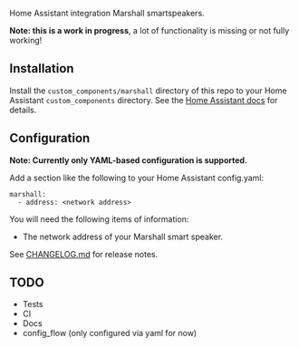 Home Assistant integration Marshall smartspeakers.


**Note: this is a work in progress**, a lot of functionality is
missing or not fully working!

## Installation
Install the `custom_components/marshall` directory of this repo to your
Home Assistant `custom_components` directory. See the [Home Assistant docs] for details.

## Configuration
**Note: Currently only YAML-based configuration is supported.**

Add a section like the following to your Home Assistant config.yaml:

```
marshall:
  - address: <network address>
```

You will need the following items of information:
* The network address of your Marshall smart speaker.

See [CHANGELOG.md](./CHANGELOG.md) for release notes.

## TODO
* Tests
* CI
* Docs
* config_flow (only configured via yaml for now)

[Home Assistant docs]: https://developers.home-assistant.io/docs/creating_integration_file_structure
